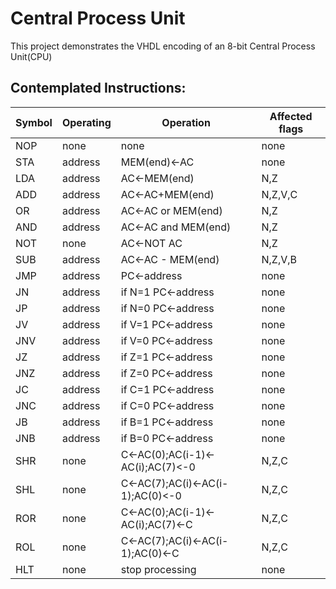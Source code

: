 # Central Process Unit 
This project demonstrates the VHDL encoding of an 8-bit Central Process Unit(CPU)

## Contemplated Instructions:

Symbol | Operating | Operation | Affected flags
| --- | --- | --- | --- |
NOP	| none | 	none    						 | none
STA	| address | MEM(end)<-AC					 | none
LDA	| address | AC<-MEM(end)					 | N,Z
ADD	| address | AC<-AC+MEM(end)					 | N,Z,V,C
OR	| address | AC<-AC or MEM(end)				 | N,Z
AND	| address | AC<-AC and MEM(end)				 | N,Z
NOT	| none | 	AC<-NOT AC						 | N,Z
SUB	| address | AC<-AC - MEM(end)				 | N,Z,V,B
JMP	| address | PC<-address						 | none
JN	| address | if N=1 PC<-address				 | none
JP	| address | if N=0 PC<-address				 | none
JV	| address | if V=1 PC<-address 				 | none
JNV	| address | if V=0 PC<-address 				 | none
JZ	| address | if Z=1 PC<-address 				 | none
JNZ	| address | if Z=0 PC<-address 				 | none
JC	| address | if C=1 PC<-address				 | none
JNC	| address | if C=0 PC<-address 				 | none
JB	| address | if B=1 PC<-address 				 | none
JNB	| address | if B=0 PC<-address 				 | none
SHR	| none | 	C<-AC(0);AC(i-1)<-AC(i);AC(7)<-0 | N,Z,C
SHL	| none | 	C<-AC(7);AC(i)<-AC(i-1);AC(0)<-0 | N,Z,C
ROR	| none | 	C<-AC(0);AC(i-1)<-AC(i);AC(7)<-C | N,Z,C
ROL	| none | 	C<-AC(7);AC(i)<-AC(i-1);AC(0)<-C | N,Z,C
HLT	| none | 	stop processing		 | none